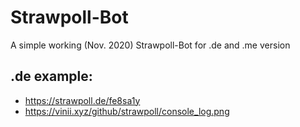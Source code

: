 # Strawpoll-Bot
A simple working (Nov. 2020) Strawpoll-Bot for .de and .me version

## .de example:
- https://strawpoll.de/fe8sa1y
- https://vinii.xyz/github/strawpoll/console_log.png
